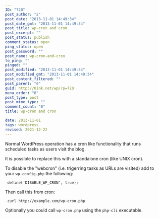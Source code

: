 ```yaml
---
ID: "720"
post_author: "2"
post_date: "2013-11-01 14:49:34"
post_date_gmt: "2013-11-01 14:49:34"
post_title: wp-cron and cron
post_excerpt: ""
post_status: publish
comment_status: open
ping_status: open
post_password: ""
post_name: wp-cron-and-cron
to_ping: ""
pinged: ""
post_modified: "2013-11-01 14:49:34"
post_modified_gmt: "2013-11-01 14:49:34"
post_content_filtered: ""
post_parent: "0"
guid: http://0ink.net/wp/?p=720
menu_order: "0"
post_type: post
post_mime_type: ""
comment_count: "0"
title: wp-cron and cron

date: 2013-11-01
tags: wordpress
revised: 2021-12-22
---
```


Normal WordPress operation has a cron like functionality that runs scheduled tasks as users visit the blog.

It is possible to replace this with a standalone cron (like UNIX cron).

To disable the "webcron" (i.e. trigerring tasks as URLs are visited) add to your <code>wp-config.php</code> the following:

<pre><code> define('DISABLE_WP_CRON', true);
</code></pre>

Then call this from cron:

<pre><code> curl http://example.com/wp-cron.php
</code></pre>

Optionally you could call <code>wp-cron.php</code> using the <code>php-cli</code> executable.

